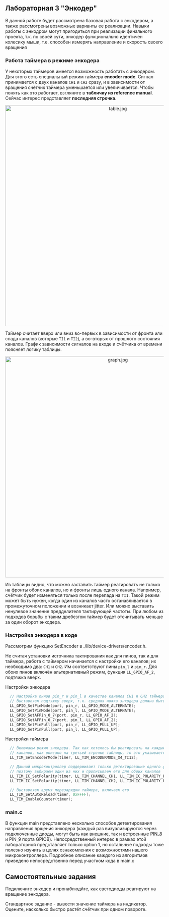 ## Лабораторная 3 "Энкодер"

В данной работе будет рассмотрена базовая работа с энкодером, а также рассмотрены возможные варианты ее реализации.
Навыки работы с энкодром могут пригодиться при реализации финального проекта, т.к. по своей сути, энкодер функционально идентичен колесику мыши, т.е. способен измерять направление и скорость своего вращения

### Работа таймера в режиме энкодера

У некоторых таймеров имеется возможность работать с энкодером. Для этого есть специальный режим таймера **encoder mode**.
Сигнал принимается с двух каналов `CH1` и `CH2` сразу, и в зависимости от вращения счётчик таймера уменьшается или увеличивается.
Чтобы понять как это работает, взгляните в **табличку из reference manual**. Сейчас интерес представляет **последняя строчка**.

<p align="center">
  <img width="700" src="https://github.com/Levitsky-Ilya/stm32f0_ARM/blob/master/docs/images/table.jpg" alt="table.jpg"/>

</p>

Таймер считает вверх или вниз во-первых в зависимости от фронта или спада каналов (которые `TI1` и `TI2`), а во-вторых от прошлого состояния каналов. График зависимости сигналов на входе и счётчика от времени поясняет логику таблицы.

<p align="center">
  <img width="700" src="https://github.com/Levitsky-Ilya/stm32f0_ARM/blob/master/docs/images/graph.jpg" alt="graph.jpg"/>

</p>

Из таблицы видно, что можно заставить таймер реагировать не только на фронты обоих каналов, но и фронты лишь одного канала. Например, cчётчик будет изменяться только после перепада на `TI1`. Такой режим может быть нужен, когда один из каналов часто останавливается в промежуточном положении и возникает jitter. Или можно выставить ненулевое значение предделителя тактирующей частоты. При любом из подходов борьбы с таким дребезгом таймер будет отсчитывать меньше за один оборот энкодера.

### Hастройка энкодера в коде

Рассмотрим функцию SetEncoder в ./lib/device-drivers/encoder.h.

Не считая установки источника тактирования как для пинов, так и для таймера, работа с таймером начинается с настройки его каналов; их необходимо два: `CH1` и `CH2`. Им соответствуют пины `pin_l` и `pin_r`. Для обоих пинов включён альтернативный режим, функция `LL_GPIO_AF_2`, подтяжка вверх.

Настройки энкодера

```C
  // Настройка пинов pin_r и pin_l в качестве каналов CH1 и CH2 таймера timer
  // Выставляем подтяжку вверх, т.к. средняя ножка энкодера должна быть заземлена
  LL_GPIO_SetPinMode(port, pin_r, LL_GPIO_MODE_ALTERNATE);
  LL_GPIO_SetPinMode(port, pin_l, LL_GPIO_MODE_ALTERNATE);
  LL_GPIO_SetAFPin_0_7(port, pin_r, LL_GPIO_AF_2);
  LL_GPIO_SetAFPin_0_7(port, pin_l, LL_GPIO_AF_2);
  LL_GPIO_SetPinPull(port, pin_r, LL_GPIO_PULL_UP);
  LL_GPIO_SetPinPull(port, pin_l, LL_GPIO_PULL_UP);
```

Настройки таймера

```C
  // Включаем режим энкодера. Так как хотелось бы реагировать на каждый фронт обоих
  // каналов, как описано на третьей строчке таблицы, то это указывается аргументом:
  LL_TIM_SetEncoderMode(timer, LL_TIM_ENCODERMODE_X4_TI12);

  // Данный микроконтроллер поддерживает только детектирование одного фронта (falling or rising)
  // поэтому выбираем один из них и прописываем его для обоих каналов
  LL_TIM_IC_SetPolarity(timer, LL_TIM_CHANNEL_CH1, LL_TIM_IC_POLARITY_FALLING);
  LL_TIM_IC_SetPolarity(timer, LL_TIM_CHANNEL_CH2, LL_TIM_IC_POLARITY_FALLING);

  // Выставляем время перезарядки таймера, включаем его
  LL_TIM_SetAutoReload(timer, 0xFFFF);
  LL_TIM_EnableCounter(timer);
```

### main.c

В функции main представлено несколько способов детектирования направления врщения энкодера (каждый раз визуализируются через подключенные диоды, могут быть как внешние, так и встроенные PIN_8 и PIN_9 порта GPIOB). Непосредственный интерес в рамках этой лабораторной представляет только option 1, но остальные подходы тоже полезно изучить в целях ознакомления с возможностями нашего микроконтроллера. Подробное описание каждого из алгоритмов приведено непосредственно перед участком кода в main.c

## Самостоятельные задания

Подключите энкодер и пронаблюдйте, как светодиоды реагируют на вращение энкодера.

Стандартное задание - вывести значение таймера на индикатор. Оцените, насколько быстро растёт счётчик при одном повороте.
